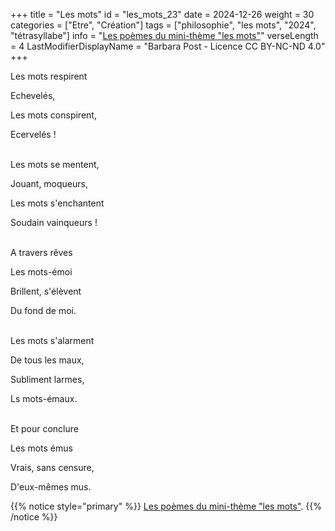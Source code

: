 +++
title = "Les mots"
id = "les_mots_23"
date = 2024-12-26
weight = 30
categories = ["Etre", "Création"]
tags = ["philosophie", "les mots", "2024", "tétrasyllabe"]
info = "[Les poèmes du mini-thème \"les mots\"](../../tags/les-mots)"
verseLength = 4
LastModifierDisplayName = "Barbara Post - Licence CC BY-NC-ND 4.0"
+++

Les mots respirent

Echevelés,

Les mots conspirent,

Ecervelés !

 \
Les mots se mentent,

Jouant, moqueurs,

Les mots s'enchantent

Soudain vainqueurs !

 \
A travers rêves

Les mots-émoi

Brillent, s'élèvent

Du fond de moi.

 \
Les mots s'alarment

De tous les maux,

Subliment larmes,

Ls mots-émaux.

 \
Et pour conclure

Les mots émus

Vrais, sans censure,

D'eux-mêmes mus.

{{% notice style="primary" %}}
[Les poèmes du mini-thème "les mots"](../../tags/les-mots).
{{% /notice %}}
